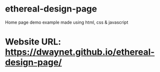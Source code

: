 # ethereal-design-page
Home page demo example made using html, css &amp; javascript


# Website URL: https://dwaynet.github.io/ethereal-design-page/
